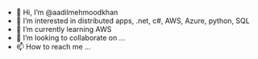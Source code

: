 - 👋 Hi, I’m @aadilmehmoodkhan
- 👀 I’m interested in distributed apps, .net, c#, AWS, Azure, python, SQL
- 🌱 I’m currently learning AWS
- 💞️ I’m looking to collaborate on ...
- 📫 How to reach me ...

<!---
aadilmehmoodkhan/aadilmehmoodkhan is a ✨ special ✨ repository because its `README.md` (this file) appears on your GitHub profile.
You can click the Preview link to take a look at your changes.
--->
